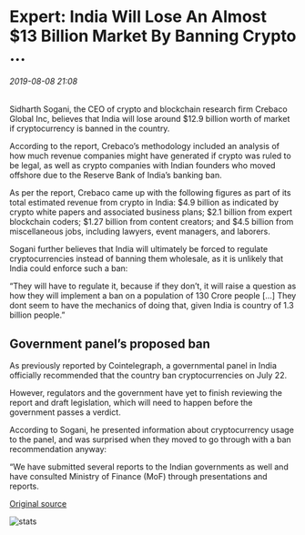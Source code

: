 # Expert: India Will Lose An Almost $13 Billion Market By Banning Crypto ...

###### 2019-08-08 21:08

Sidharth Sogani, the CEO of crypto and blockchain research firm Crebaco Global Inc, believes that India will lose around $12.9 billion worth of market if cryptocurrency is banned in the country.

According to the report, Crebaco’s methodology included an analysis of how much revenue companies might have generated if crypto was ruled to be legal, as well as crypto companies with Indian founders who moved offshore due to the Reserve Bank of India’s banking ban.

As per the report, Crebaco came up with the following figures as part of its total estimated revenue from crypto in India: $4.9 billion as indicated by crypto white papers and associated business plans; $2.1 billion from expert blockchain coders; $1.27 billion from content creators; and $4.5 billion from miscellaneous jobs, including lawyers, event managers, and laborers.

Sogani further believes that India will ultimately be forced to regulate cryptocurrencies instead of banning them wholesale, as it is unlikely that India could enforce such a ban:

“They will have to regulate it, because if they don’t, it will raise a question as how they will implement a ban on a population of 130 Crore people \[...\] They dont seem to have the mechanics of doing that, given India is country of 1.3 billion people.”

## Government panel’s proposed ban

As previously reported by Cointelegraph, a governmental panel in India officially recommended that the country ban cryptocurrencies on July 22.

However, regulators and the government have yet to finish reviewing the report and draft legislation, which will need to happen before the government passes a verdict.

According to Sogani, he presented information about cryptocurrency usage to the panel, and was surprised when they moved to go through with a ban recommendation anyway:

“We have submitted several reports to the Indian governments as well and have consulted Ministry of Finance (MoF) through presentations and reports.

[Original source](https://cointelegraph.com/news/expert-india-will-lose-an-almost-13-billion-market-by-banning-crypto)

![stats](https://c.statcounter.com/11760860/0/a89fa40b/1/ "stats")